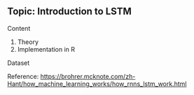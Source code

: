  

## Topic: Introduction to LSTM  


Content  
1. Theory  
2. Implementation in R  

Dataset  


  
  
  
Reference: https://brohrer.mcknote.com/zh-Hant/how_machine_learning_works/how_rnns_lstm_work.html  

